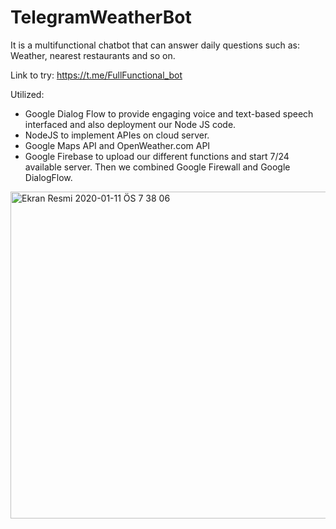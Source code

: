 # TelegramWeatherBot
It is a multifunctional chatbot that can answer daily questions such as: Weather, nearest restaurants and so on.

Link to try: ​https://t.me/FullFunctional_bot

Utilized:

* Google Dialog Flow to provide engaging voice and text-based speech interfaced and also deployment our Node JS code.
* NodeJS to implement APIes on cloud server.
* Google Maps API and OpenWeather.com API
* Google Firebase to upload our different functions and start 7/24 available server. Then we
combined Google Firewall and Google DialogFlow.


<img width="523" alt="Ekran Resmi 2020-01-11 ÖS 7 38 06" src="https://user-images.githubusercontent.com/46044317/72760957-7dac0400-3beb-11ea-9256-3aa380a75c4b.png">

